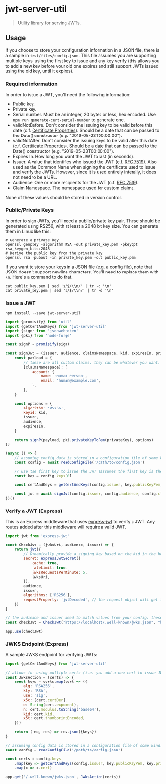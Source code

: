 # jwt-server-util

> Utility library for serving JWTs.

## Usage

If you choose to store your configuration information in a JSON file, there is a sample in `test/files/config.json`. This file assumes you are supporting multiple keys, using the first key to issue and any key verify (this allows you to add a new key before your old one expires and still support JWTs issued using the old key, until it expires).

### Required information

In order to issue a JWT, you'll need the following information:

- Public key.
- Private key.
- Serial number. Must be an integer, 20 bytes or less, hex encoded. Use `npm run generate-cert-serial-number` to generate one.
- validNotBefore. Don't consider the issuing key to be valid before this date (c.f. [Certificate Properties](https://docs.microsoft.com/en-us/windows/desktop/seccrypto/certificate-properties)). Should be a date that can be passed to the Date() constructor (e.g. "2019-05-23T00:00:00").
- validNotAfter. Don't consider the issuing keys to be valid after this date (c.f. [Certificate Properties](https://docs.microsoft.com/en-us/windows/desktop/seccrypto/certificate-properties)). Should be a date that can be passed to the Date() constructor (e.g. "2019-05-23T00:00:00").
- Expires In. How long you want the JWT to last (in seconds).
- Issuer. A value that identifies who issued the JWT (c.f. [RFC 7519](https://tools.ietf.org/html/rfc7519#section-4.1.1)). Also used as the Common Name when signing the certificate used to issue and verify the JWTs. However, since it is used entirely interally, it does not need to be a URL.
- Audience. One or more recipients for the JWT (c.f. [RFC 7519](https://tools.ietf.org/html/rfc7519#section-4.1.3)).
- Claim Namespace. The namespace used for custom claims.

None of these values should be stored in version control.

### Public/Private Keys

In order to sign JWTs, you'll need a public/private key pair. These should be generated using RS256, with at least a 2048 bit key size. You can generate them in Linux like this:

```
# Generate a private key
openssl genpkey -algorithm RSA -out private_key.pem -pkeyopt rsa_keygen_bits:2048
# Derive the public key from the private key
openssl rsa -pubout -in private_key.pem -out public_key.pem
```

If you want to store your keys in a JSON file (e.g. a config file), note that JSON doesn't support newline characters. You'll need to replace them with `\n`. Here's a command to do that.

```
cat public_key.pem | sed 's/$/\\n/' | tr -d '\n'
cat private_key.pem | sed 's/$/\\n/' | tr -d '\n'
```

### Issue a JWT

```
npm install --save jwt-server-util
```

```js
import {promisify} from 'util'
import {getCertAndKeys} from 'jwt-server-util'
import {sign} from 'jsonwebtoken'
import {pki} from 'node-forge'

const signP = promisify(sign)

const signJwt = (issuer, audience, claimsNamespace, kid, expiresIn, privateKey) => {
    const payload = {
        // these are all custom claims. they can be whatever you want.
        [claimsNamespace]: {
            account: {
                name: 'Human Person',
                email: 'human@example.com',
            },
        },
    }

    const options = {
        algorithm: 'RS256',
        keyid: kid,
        issuer,
        audience,
        expiresIn,
    }

    return signP(payload, pki.privateKeyToPem(privateKey), options)
})

(async () => {
    // assuming config data is stored in a configuration file of some kind. though it could come from environment variables or some other source.
    const config = await readConfigFile('/path/to/config.json')

    // use the first key to issue the JWT (assumes the first key is the newest)
    const key = config.keys[0]

    const certAndKeys = getCertAndKeys(config.issuer, key.publicKeyPem, key.privateKeyPem, key.serialNumber, key.validNotBefore, key.validNotAfter)

    const jwt = await signJwt(config.issuer, config.audience, config.claimsNamespace, config.expiresIn, certAndKeys.cert.kid, certAndKeys.pair.privateKey)
})()
```

### Verify a JWT (Express)

This is an Express middleware that uses [express-jwt](https://github.com/auth0/express-jwt) to verify a JWT. Any routes added after this middleware will require a valid JWT.

```js
import jwt from 'express-jwt'

const CheckJwt = (jwksUri, audience, issuer) => {
    return jwt({
        // Dynamically provide a signing key based on the kid in the header and the signing keys provided by the JWKS endpoint.
        secret: expressJwtSecret({
            cache: true,
            rateLimit: true,
            jwksRequestsPerMinute: 5,
            jwksUri,
        }),
        audience,
        issuer,
        algorithms: ['RS256'],
        requestProperty: 'jwtDecoded', // the request object will get the decoded jwt at this key
    })
}

// the audience and issuer need to match values from your config. these should not be hard-coded and should not be committed to version control.
const checkJwt = CheckJwt("https://localhost/.well-known/jwks.json", "https://alt.example.com", "https://example.com")

app.use(checkJwt)
```

### JWKS Endpoint (Express)

A sample JWKS endpoint for verifying JWTs:

```js
import {getCertAndKeys} from 'jwt-server-util'

// allows for using multiple certs (i.e. you add a new cert to issue JWTs, but you want to keep the old one around until it expires so you can continue to support JWTs issued with it)
const JwksAction = (certs) => {
    const keys = certs.map(cert => ({
        alg: 'RSA256',
        kty: 'RSA',
        use: 'sig',
        x5c: [cert.certDer],
        e: String(cert.exponent),
        n: cert.modulus.toString('base64'),
        kid: cert.kid,
        x5t: cert.thumbprintEncoded,
    }))

    return (req, res) => res.json({keys})
}

// assuming config data is stored in a configuration file of some kind. though it could come from environment variables or some other source.
const config = readConfigFile('/path/to/config.json')

const certs = config.keys
    .map(key => getCertAndKeys(config.issuer, key.publicKeyPem, key.privateKeyPem, key.serialNumber, key.validNotBefore, key.validNotAfter))
    .map(x => x.cert)

app.get('/.well-known/jwks.json', JwksAction(certs))
```
